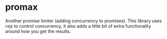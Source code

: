 # promax
Another promise limiter (adding concurrency to promises). This library uses rxjs to control concurrency, it also adds a little bit of extra functionality around how you get the results.
